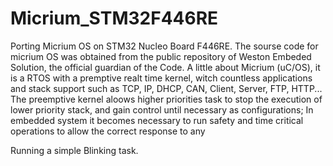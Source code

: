 # Micrium_STM32F446RE
Porting Micrium OS on STM32 Nucleo Board F446RE.
The sourse code for micrium OS was obtained from the public repository
of Weston Embeded Solution, the official guardian of the Code.
A little about Micrium (uC/OS), it is a RTOS with a premptive realt time kernel,
witch countless applications and stack support such as TCP, IP, DHCP, CAN, Client, Server, FTP, HTTP...
The preemptive kernel aloows higher priorities task to stop the execution of lower priority stack,
and gain control until necessary as configurations;
In embedded system it becomes necessary to run safety and time critical operations to allow
the correct response to any    

Running a simple Blinking task.

